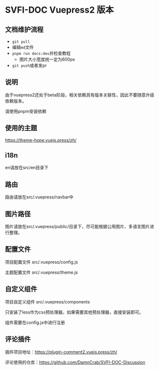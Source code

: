 # SVFI-DOC Vuepress2 版本

## 文档维护流程

- `git pull`
- 编辑`md`文件
- `pnpm run docs:dev`并检查教程
  - 图片大小宽度统一定为600px
- `git push`或者发pr

## 说明

由于vuepress2还处于beta阶段，相关依赖具有版本关联性，因此不要随意升级依赖版本。

请使用pnpm安装依赖

## 使用的主题

https://theme-hope.vuejs.press/zh/

## i18n

en请放在src/en目录下

## 路由

路由请放在src/.vuepress/navbar中

## 图片路径

图片请放在src/.vuepress/public/目录下，尽可能根据公用图片、多语言图片进行整理。

## 配置文件

项目配置文件 src/.vuepress/config.js

主题配置文件 src/.vuepress/theme.js

## 自定义组件

项目自定义组件 src/.vuepress/components

只安装了less作为css预处理器，如果需要其他预处理器，直接安装即可。

组件需要在config.js中进行注册

## 评论插件

插件项目地址：https://plugin-comment2.vuejs.press/zh/

评论使用的仓库：https://github.com/DamnCrab/SVFI-DOC-Discussion
